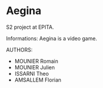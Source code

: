 # Aegina
S2 project at EPITA.

Informations:
Aegina is a video game.

AUTHORS:
- MOUNIER Romain
- MOUNIER Julien
- ISSARNI Theo
- AMSALLEM Florian

